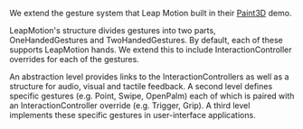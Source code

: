   We extend the gesture system that Leap Motion built in their [Paint3D](https://github.com/leapmotion/Paint) demo.
  
  LeapMotion's structure divides gestures into two parts, OneHandedGestures and TwoHandedGestures.
  By default, each of these supports LeapMotion hands.
  We extend this to include InteractionController overrides for each of the gestures.
  
  An abstraction level provides links to the InteractionControllers as well as a structure for audio, visual and tactile feedback.
  A second level defines specific gestures (e.g. Point, Swipe, OpenPalm) each of which is paired with an InteractionController override (e.g. Trigger, Grip).
  A third level implements these specific gestures in user-interface applications.
